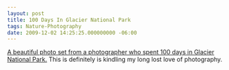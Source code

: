 ```yaml
---
layout: post
title: 100 Days In Glacier National Park
tags: Nature-Photography
date: 2009-12-02 14:25:25.000000000 -06:00
---
```

<p><a href="http://www.glacierparkmagazine.com/100_days_in_Glacier_National_Park/100daysinGlacierNationalPark.html">A beautiful photo set from a photographer who spent 100 days in Glacier National Park.</a>  This is definitely is kindling my long lost love of photography.</p>
